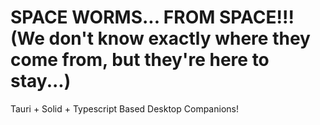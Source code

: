 # SPACE WORMS... FROM SPACE!!! (We don't know exactly where they come from, but they're here to stay...)

Tauri + Solid + Typescript Based Desktop Companions!
